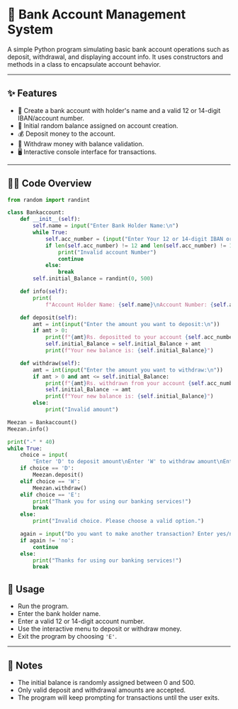 # 🏦 Bank Account Management System

A simple Python program simulating basic bank account operations such as deposit, withdrawal, and displaying account info. It uses constructors and methods in a class to encapsulate account behavior.

---

## ✨ Features

- 👤 Create a bank account with holder's name and a valid 12 or 14-digit IBAN/account number.
- 🎲 Initial random balance assigned on account creation.
- 💰 Deposit money to the account.
- 💸 Withdraw money with balance validation.
- 🖥️ Interactive console interface for transactions.

---

## 🧑‍💻 Code Overview

```python
from random import randint

class Bankaccount:
    def __init__(self):
        self.name = input("Enter Bank Holder Name:\n")
        while True:
            self.acc_number = (input("Enter Your 12 or 14-digit IBAN or account Number:\n"))
            if len(self.acc_number) != 12 and len(self.acc_number) != 14:
                print("Invalid account Number")
                continue
            else:
                break
        self.initial_Balance = randint(0, 500)

    def info(self):
        print(
            f"Account Holder Name: {self.name}\nAccount Number: {self.acc_number}\nInitial Balance: {self.initial_Balance}")

    def deposit(self):
        amt = int(input("Enter the amount you want to deposit:\n"))
        if amt > 0:
            print(f"{amt}Rs. depositted to your account {self.acc_number}")
            self.initial_Balance = self.initial_Balance + amt
            print(f"Your new balance is: {self.initial_Balance}")

    def withdraw(self):
        amt = int(input("Enter the amount you want to withdraw:\n"))
        if amt > 0 and amt <= self.initial_Balance:
            print(f"{amt}Rs. withdrawn from your account {self.acc_number}")
            self.initial_Balance -= amt
            print(f"Your new balance is: {self.initial_Balance}")
        else:
            print("Invalid amount")

Meezan = Bankaccount()
Meezan.info()

print("-" * 40)
while True:
    choice = input(
        "Enter 'D' to deposit amount\nEnter 'W' to withdraw amount\nEnter 'E' to exit:\n").strip().upper()
    if choice == 'D':
        Meezan.deposit()
    elif choice == 'W':
        Meezan.withdraw()
    elif choice == 'E':
        print("Thank you for using our banking services!")
        break
    else:
        print("Invalid choice. Please choose a valid option.")

    again = input("Do you want to make another transaction? Enter yes/no:\n").strip().lower()
    if again != 'no':
        continue
    else:
        print("Thanks for using our banking services!")
        break
```

## 🚀 Usage

- Run the program.
- Enter the bank holder name.
- Enter a valid 12 or 14-digit account number.
- Use the interactive menu to deposit or withdraw money.
- Exit the program by choosing `'E'`.

---

## 📝 Notes

- The initial balance is randomly assigned between 0 and 500.
- Only valid deposit and withdrawal amounts are accepted.
- The program will keep prompting for transactions until the user exits.
